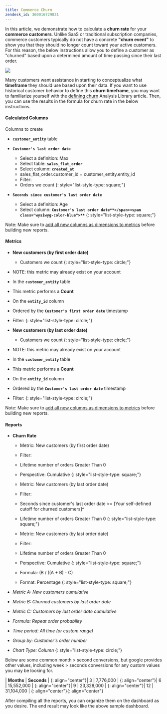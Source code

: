 ```yaml
---
title: Commerce Churn
zendesk_id: 360016729831
---
```


In this article, we demonstrate how to calculate a **churn rate** for your **commerce customers**. Unlike SaaS or traditional subscription companies, commerce customers typically do not have a concrete **\"churn event\"** to show you that they should no longer count toward your active customers. For this reason, the below instructions allow you to define a customer as \"churned\" based upon a determined amount of time passing since their last order.

![](../assets/Churn_rate_image.png)

Many customers want assistance in starting to conceptualize what **timeframe** they should use based upon their data. If you want to use historical customer behavior to define this **churn timeframe**, you may want to familiarize yourself with the [defining churn](../data-analyst/analysis/define-cust-churn.md) Analysis Library article. Then, you can use the results in the formula for churn rate in the below instructions.

#### Calculated Columns

Columns to create

* <span class="wysiwyg-color-blue">**`customer_entity`**</span> table
* <span class="wysiwyg-color-blue">**`Customer's last order date`**</span>
  * Select a definition: Max
  * Select table: <span class="wysiwyg-color-blue">**`sales_flat_order`**</span>
  * Select column: <span class="wysiwyg-color-blue">**`created_at`**</span>
  * sales_flat_order.customer_id = customer_entity.entity_id
  * Filter:
  * Orders we count
  {: style="list-style-type: square;"}

* <span class="wysiwyg-color-blue">**`Seconds since customer's last order date`**</span>
  * Select a definition: Age
  * Select column: <span class="wysiwyg-color-blue">**`Customer's last order date`**</span><span class="wysiwyg-color-blue">**``**</span><span class="wysiwyg-color-blue">**``**</span>
  {: style="list-style-type: square;"}

Note: Make sure to [add all new columns as dimensions to metrics](../data-analyst/data-warehouse-mgr/manage-data-dimensions-metrics.md) before building new reports.

#### Metrics

* **New customers (by first order date)**
  * Customers we count
  {: style="list-style-type: circle;"}

* NOTE: this metric may already exist on your account
* In the <span class="wysiwyg-color-blue">**`customer_entity`**</span> table
* This metric performs a **Count**
* On the <span class="wysiwyg-color-blue">**`entity_id`**</span> column
* Ordered by the <span class="wysiwyg-color-blue">**`Customer's first order date`**</span> timestamp
* Filter:
{: style="list-style-type: circle;"}

* **New customers (by last order date)**
  * Customers we count
  {: style="list-style-type: circle;"}

* NOTE: this metric may already exist on your account
* In the <span class="wysiwyg-color-blue">**`customer_entity`**</span> table
* This metric performs a **Count**
* On the <span class="wysiwyg-color-blue">**`entity_id`**</span> column
* Ordered by the <span class="wysiwyg-color-blue">**`Customer's last order date`**</span> timestamp
* Filter:
{: style="list-style-type: circle;"}

Note: Make sure to [add all new columns as dimensions to metrics](../data-analyst/data-warehouse-mgr/manage-data-dimensions-metrics.md) before building new reports.

#### Reports

* **Churn Rate**
  * Metric: New customers (by first order date)
  * Filter:
  * Lifetime number of orders Greater Than 0

  * Perspective: Cumulative
  {: style="list-style-type: square;"}

  * Metric: New customers (by last order date)
  * Filter:
  * Seconds since customer's last order date &gt;= [Your self-defined cutoff for churned customers]<span class="wysiwyg-color-blue">**`^`**</span>
  * Lifetime number of orders Greater Than 0
  {: style="list-style-type: square;"}

  * Metric: New customers (by last order date)
  * Filter:
  * Lifetime number of orders Greater Than 0

  * Perspective: Cumulative
  {: style="list-style-type: square;"}

  * Formula: (B / ((A + B) - C)
  * Format: Percentage
  {: style="list-style-type: square;"}

* *Metric A: New customers cumulative*
* *Metric B: Churned customers by last order date*
* *Metric C: Customers by last order date cumulative*
* *Formula: Repeat order probability*
* *Time period: All time (or custom range)*
* *Group by: Customer's order number*
* *Chart Type: Column*
{: style="list-style-type: circle;"}

Below are some common month &gt; second conversions, but google provides other values, including week &gt; seconds conversions for any custom values you may be looking for.

| **Months** | **Seconds** |
{: align="center"}| 3 | 7,776,000 |
{: align="center"}| 6 | 15,552,000 |
{: align="center"}| 9 | 23,328,000 |
{: align="center"}| 12 | 31,104,000 |
{: align="center"}{: align="center"}

After compiling all the reports, you can organize them on the dashboard as you desire. The end result may look like the above sample dashboard.
